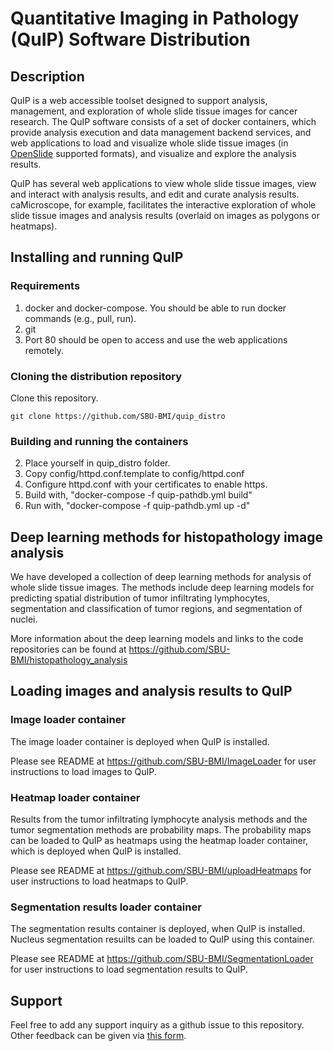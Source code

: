 # Quantitative Imaging in Pathology (QuIP) Software Distribution

## Description

QuIP is a web accessible toolset designed to support analysis, management, and exploration of whole slide tissue images for cancer research. 
The QuIP software consists of a set of docker containers, which provide analysis execution and data management backend services, and web 
applications to load and visualize whole slide tissue images (in [OpenSlide](http://openslide.org) supported formats), and visualize and 
explore the analysis results. 

QuIP has several web applications to view whole slide tissue images, view and interact with analysis results, and edit and curate analysis 
results. caMicroscope, for example, facilitates the interactive exploration of whole slide tissue images and analysis results (overlaid 
on images as polygons or heatmaps). 

## Installing and running QuIP

### Requirements

1. docker and docker-compose. You should be able to run docker commands (e.g., pull, run).
2. git
3. Port 80 should be open to access and use the web applications remotely. 
   
### Cloning the distribution repository

Clone this repository.

    git clone https://github.com/SBU-BMI/quip_distro
         
### Building and running the containers

2) Place yourself in quip\_distro folder.<br>
3) Copy config/httpd.conf.template to config/httpd.conf<br>
4) Configure httpd.conf with your certificates to enable https.<br>
5) Build with, "docker-compose -f quip-pathdb.yml build"<br>
6) Run with, "docker-compose -f quip-pathdb.yml up -d"

## Deep learning methods for histopathology image analysis

We have developed a collection of deep learning methods for analysis of whole slide tissue images. The 
methods include deep learning models for predicting spatial distribution of tumor infiltrating lymphocytes, 
segmentation and classification of tumor regions, and segmentation of nuclei. 

More information about the deep learning models and links to the code repositories 
can be found at https://github.com/SBU-BMI/histopathology_analysis 

## Loading images and analysis results to QuIP

### Image loader container

The image loader container is deployed when QuIP is installed. 

Please see README at https://github.com/SBU-BMI/ImageLoader for user instructions to 
load images to QuIP. 

### Heatmap loader container

Results from the tumor infiltrating lymphocyte analysis methods and the tumor segmentation methods 
are probability maps. The probability maps can be loaded to QuIP as heatmaps using the heatmap loader 
container, which is deployed when QuIP is installed. 

Please see README at https://github.com/SBU-BMI/uploadHeatmaps for user instructions to load heatmaps 
to QuIP. 

### Segmentation results loader container

The segmentation results container is deployed, when QuIP is installed. Nucleus segmentation resuilts can be 
loaded to QuIP using this container. 

Please see README at https://github.com/SBU-BMI/SegmentationLoader for user instructions to load segmentation 
results to QuIP. 

## Support
Feel free to add any support inquiry as a github issue to this repository. Other feedback can be given via [this form](https://docs.google.com/forms/d/e/1FAIpQLScL91LxrpAZjU88GBZP9gmcdgdf8__uNUwhws2lzU6Lr4qNwA/viewform).


